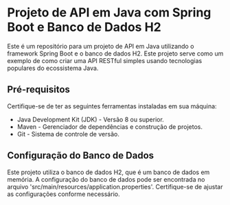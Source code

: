 # Projeto de API em Java com Spring Boot e Banco de Dados H2

Este é um repositório para um projeto de API em Java utilizando o framework Spring Boot e o banco de dados H2. Este projeto serve como um exemplo de como criar uma API RESTful simples usando tecnologias populares do ecossistema Java.

## Pré-requisitos
Certifique-se de ter as seguintes ferramentas instaladas em sua máquina:
- Java Development Kit (JDK) - Versão 8 ou superior.
- Maven - Gerenciador de dependências e construção de projetos.
- Git - Sistema de controle de versão.
## Configuração do Banco de Dados
Este projeto utiliza o banco de dados H2, que é um banco de dados em memória. A configuração do banco de dados pode ser encontrada no arquivo 'src/main/resources/application.properties'. Certifique-se de ajustar as configurações conforme necessário.
